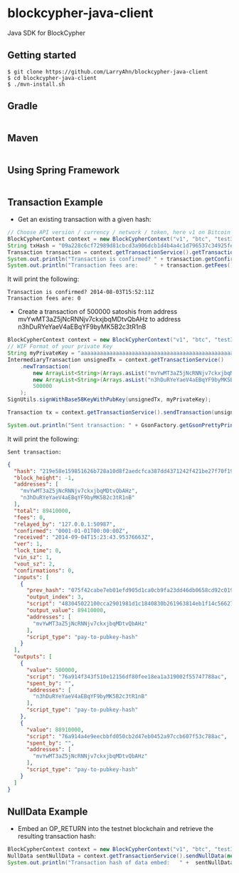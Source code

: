 blockcypher-java-client
===========
Java SDK for BlockCypher

Getting started
-----
```
$ git clone https://github.com/LarryAhn/blockcypher-java-client
$ cd blockcypher-java-client
$ ./mvn-install.sh
```

Gradle
-----
```

```

Maven
-----
```

```

Using Spring Framework
-----
```java

```

Transaction Example
-----
* Get an existing transaction with a given hash:

```java
// Choose API version / currency / network / token, here v1 on Bitcoin's testnet network
BlockCypherContext context = new BlockCypherContext("v1", "btc", "test3", "YOURTOKEN");
String txHash = "09a228c6cf72989d81cbcd3a906dcb1d4b4a4c1d796537c34925feea1da2af35"
Transaction transaction = context.getTransactionService().getTransaction(txHash);
System.out.println("Transaction is confirmed? " + transaction.getConfirmed());
System.out.println("Transaction fees are:     " + transaction.getFees());
```

It will print the following:
```
Transaction is confirmed? 2014-08-03T15:52:11Z
Transaction fees are: 0
```

* Create a transaction of 500000 satoshis from address mvYwMT3aZ5jNcRNNjv7ckxjbqMDtvQbAHz to address n3hDuRYeYaeV4aEBqYF9byMK5B2c3tR1nB

```java
BlockCypherContext context = new BlockCypherContext("v1", "btc", "test3", "YOURTOKEN");
// WIF Format of your private Key
String myPrivateKey = "aaaaaaaaaaaaaaaaaaaaaaaaaaaaaaaaaaaaaaaaaaaaaaaaaaaa";
IntermediaryTransaction unsignedTx = context.getTransactionService()
    .newTransaction(
        new ArrayList<String>(Arrays.asList("mvYwMT3aZ5jNcRNNjv7ckxjbqMDtvQbAHz")),
        new ArrayList<String>(Arrays.asList("n3hDuRYeYaeV4aEBqYF9byMK5B2c3tR1nB")),
        500000
    );
SignUtils.signWithBase58KeyWithPubKey(unsignedTx, myPrivateKey);

Transaction tx = context.getTransactionService().sendTransaction(unsignedTx);

System.out.println("Sent transaction: " + GsonFactory.getGsonPrettyPrint().toJson(tx));
```

It will print the following:
```
Sent transaction: 
```
```json
{
  "hash": "219e58e159851626b728a10d8f2aedcfca387dd4371242f421be27f70f19585a",
  "block_height": -1,
  "addresses": [
    "mvYwMT3aZ5jNcRNNjv7ckxjbqMDtvQbAHz",
    "n3hDuRYeYaeV4aEBqYF9byMK5B2c3tR1nB"
  ],
  "total": 89410000,
  "fees": 0,
  "relayed_by": "127.0.0.1:50987",
  "confirmed": "0001-01-01T00:00:00Z",
  "received": "2014-09-04T15:23:43.95376663Z",
  "ver": 1,
  "lock_time": 0,
  "vin_sz": 1,
  "vout_sz": 2,
  "confirmations": 0,
  "inputs": [
    {
      "prev_hash": "075f42cabe7eb01efd905d1ca0cb9fa23dd46db0658cd92c0198ef38814999f5",
      "output_index": 3,
      "script": "483045022100cca2901981d1c1840830b261963814eb1f14c56627e2a171b07a35ad44d49fbe0220485909ab2b79017861444840efce615e63a0d79fd1b69ef88c3ec00f1af255b5012102b93edbd6aa7df3510a1e76d355428f382e5a25e167560eea34055f6f98d6bae4",
      "output_value": 89410000,
      "addresses": [
        "mvYwMT3aZ5jNcRNNjv7ckxjbqMDtvQbAHz"
      ],
      "script_type": "pay-to-pubkey-hash"
    }
  ],
  "outputs": [
    {
      "value": 500000,
      "script": "76a914f343f510e12156df80fee18ea1a319002f55747788ac",
      "spent_by": "",
      "addresses": [
        "n3hDuRYeYaeV4aEBqYF9byMK5B2c3tR1nB"
      ],
      "script_type": "pay-to-pubkey-hash"
    },
    {
      "value": 88910000,
      "script": "76a914a4e9eecbbfd050cb2d47eb0452a97ccb607f53c788ac",
      "spent_by": "",
      "addresses": [
        "mvYwMT3aZ5jNcRNNjv7ckxjbqMDtvQbAHz"
      ],
      "script_type": "pay-to-pubkey-hash"
    }
  ]
}
```

NullData Example
-----
* Embed an OP_RETURN into the testnet blockchain and retrieve the resulting transaction hash:

```java
BlockCypherContext context = new BlockCypherContext("v1", "btc", "test3", "YOURTOKEN");
NullData sentNullData = context.getTransactionService().sendNullData(new NullData("hello there", "string"));
System.out.println("Transaction hash of data embed:   " +  sentNullData.getHash());
``` 
